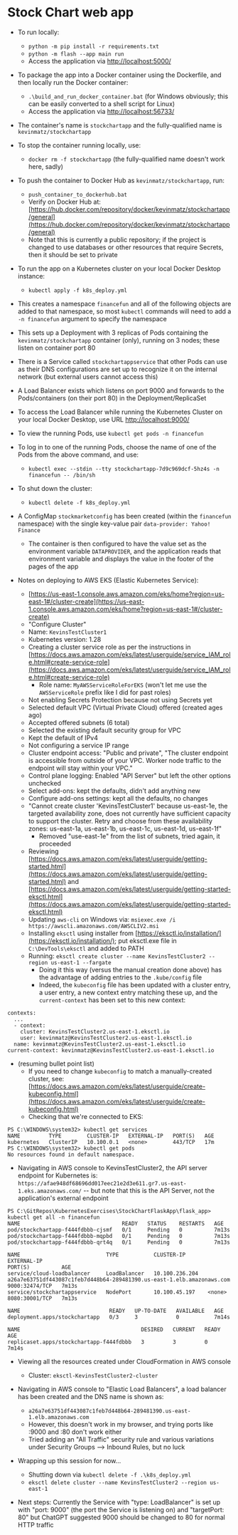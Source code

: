 # Stock Chart web app

* To run locally:
  * `python -m pip install -r requirements.txt`
  * `python -m flash --app main run`
  *  Access the application via [http://localhost:5000/](http://localhost:5000/)

* To package the app into a Docker container using the Dockerfile, and then locally run the Docker container:
  * `.\build_and_run_docker_container.bat` (for Windows obviously; this can be easily converted to a shell script for Linux)
  * Access the application via [http://localhost:56733/](http://localhost:56733/)

* The container's name is `stockchartapp` and the fully-qualified name is `kevinmatz/stockchartapp`

* To stop the container running locally, use:
  * `docker rm -f stockchartapp` (the fully-qualified name doesn't work here, sadly)

* To push the container to Docker Hub as `kevinmatz/stockchartapp`, run:
  * `push_container_to_dockerhub.bat`
  * Verify on Docker Hub at: [https://hub.docker.com/repository/docker/kevinmatz/stockchartapp/general](https://hub.docker.com/repository/docker/kevinmatz/stockchartapp/general)
  * Note that this is currently a public repository; if the project is changed to use databases or other resources that require Secrets, then it should be set to private

* To run the app on a Kubernetes cluster on your local Docker Desktop instance:
  * `kubectl apply -f k8s_deploy.yml`

* This creates a namespace `financefun` and all of the following objects are added to that namespace, so most `kubectl` commands will need to add a `-n financefun` argument to specify the namespace
* This sets up a Deployment with 3 replicas of Pods containing the `kevinmatz/stockchartapp` container (only), running on 3 nodes; these listen on container port 80 
* There is a Service called `stockchartappservice` that other Pods can use as their DNS configurations are set up to recognize it on the internal network (but external users cannot access this)
* A Load Balancer exists which listens on port 9000 and forwards to the Pods/containers (on their port 80) in the Deployment/ReplicaSet
* To access the Load Balancer while running the Kubernetes Cluster on your local Docker Desktop, use URL [http://localhost:9000/](http://localhost:9000/)

* To view the running Pods, use `kubectl get pods -n financefun`
* To log in to one of the running Pods, choose the name of one of the Pods from the above command, and use:
  * `kubectl exec --stdin --tty stockchartapp-7d9c969dcf-5hz4s -n financefun -- /bin/sh`

* To shut down the cluster:
  * `kubectl delete -f k8s_deploy.yml`

* A ConfigMap `stockmarketconfig` has been created (within the `financefun` namespace) with the single key-value pair `data-provider: Yahoo! Finance`
  * The container is then configured to have the value set as the environment variable `DATAPROVIDER`, and the application reads that environment variable and displays the value in the footer of the pages of the app

* Notes on deploying to AWS EKS (Elastic Kubernetes Service):
  * [https://us-east-1.console.aws.amazon.com/eks/home?region=us-east-1#/cluster-create](https://us-east-1.console.aws.amazon.com/eks/home?region=us-east-1#/cluster-create)
  * "Configure Cluster"
  * Name: `KevinsTestCluster1`
  * Kubernetes version: 1.28
  * Creating a cluster service role as per the instructions in [https://docs.aws.amazon.com/eks/latest/userguide/service_IAM_role.html#create-service-role](https://docs.aws.amazon.com/eks/latest/userguide/service_IAM_role.html#create-service-role)
    * Role name: `MyAWSServiceRoleForEKS` (won't let me use the `AWSServiceRole` prefix like I did for past roles)
  * Not enabling Secrets Protection because not using Secrets yet
  * Selected default VPC (Virtual Private Cloud) offered (created ages ago)
  * Accepted offered subnets (6 total)
  * Selected the existing default security group for VPC
  * Kept the default of IPv4
  * Not configuring a service IP range
  * Cluster endpoint access: "Public and private", "The cluster endpoint is accessible from outside of your VPC. Worker node traffic to the endpoint will stay within your VPC."
  * Control plane logging: Enabled "API Server" but left the other options unchecked
  * Select add-ons: kept the defaults, didn't add anything new
  * Configure add-ons settings: kept all the defaults, no changes
  * "Cannot create cluster 'KevinsTestCluster1' because us-east-1e, the targeted availability zone, does not currently have sufficient capacity to support the cluster. Retry and choose from these availability zones: us-east-1a, us-east-1b, us-east-1c, us-east-1d, us-east-1f"
    * Removed "use-east-1e" from the list of subnets, tried again, it proceeded
  * Reviewing [https://docs.aws.amazon.com/eks/latest/userguide/getting-started.html](https://docs.aws.amazon.com/eks/latest/userguide/getting-started.html) and [https://docs.aws.amazon.com/eks/latest/userguide/getting-started-eksctl.html](https://docs.aws.amazon.com/eks/latest/userguide/getting-started-eksctl.html)
  * Updating `aws-cli` on Windows via: `msiexec.exe /i https://awscli.amazonaws.com/AWSCLIV2.msi`
  * Installing `eksctl` using installer from [https://eksctl.io/installation/](https://eksctl.io/installation/); put eksctl.exe file in `C:\DevTools\eksctl` and added to PATH
  * Running: `eksctl create cluster --name KevinsTestCluster2 --region us-east-1 --fargate`
    * Doing it this way (versus the manual creation done above) has the advantage of adding entries to the `.kube/config` file
    * Indeed, the `kubeconfig` file has been updated with a cluster entry, a user entry, a new context entry matching these up, and the `current-context` has been set to this new context:
```
contexts:
  ...
  - context:
    cluster: KevinsTestCluster2.us-east-1.eksctl.io
    user: kevinmatz@KevinsTestCluster2.us-east-1.eksctl.io
  name: kevinmatz@KevinsTestCluster2.us-east-1.eksctl.io
current-context: kevinmatz@KevinsTestCluster2.us-east-1.eksctl.io
```

* (resuming bullet point list)
  * If you need to change `kubeconfig` to match a manually-created cluster, see: [https://docs.aws.amazon.com/eks/latest/userguide/create-kubeconfig.html](https://docs.aws.amazon.com/eks/latest/userguide/create-kubeconfig.html)
  * Checking that we're connected to EKS:

```
PS C:\WINDOWS\system32> kubectl get services
NAME         TYPE        CLUSTER-IP   EXTERNAL-IP   PORT(S)   AGE
kubernetes   ClusterIP   10.100.0.1   <none>        443/TCP   17m
PS C:\WINDOWS\system32> kubectl get pods
No resources found in default namespace.
```

* Navigating in AWS console to KevinsTestCluster2, the API server endpoint for Kubernetes is: `https://afae948df68696dd017eec21e2d3e611.gr7.us-east-1.eks.amazonaws.com/` -- but note that this is the API Server, not the application's external endpoint

```
PS C:\GitRepos\KubernetesExercises\StockChartFlaskApp\flask_app> kubectl get all -n financefun
NAME                                READY   STATUS    RESTARTS   AGE
pod/stockchartapp-f444fdbbb-cjsmf   0/1     Pending   0          7m13s
pod/stockchartapp-f444fdbbb-mqpbd   0/1     Pending   0          7m13s
pod/stockchartapp-f444fdbbb-qrt4q   0/1     Pending   0          7m13s

NAME                           TYPE           CLUSTER-IP       EXTERNAL-IP                                                              PORT(S)          AGE
service/cloud-loadbalancer     LoadBalancer   10.100.236.204   a26a7e63751df443087c1feb7d448b64-289481390.us-east-1.elb.amazonaws.com   9000:32474/TCP   7m13s
service/stockchartappservice   NodePort       10.100.45.197    <none>                                                                   8080:30001/TCP   7m13s

NAME                            READY   UP-TO-DATE   AVAILABLE   AGE
deployment.apps/stockchartapp   0/3     3            0           7m14s

NAME                                      DESIRED   CURRENT   READY   AGE
replicaset.apps/stockchartapp-f444fdbbb   3         3         0       7m14s
```

* Viewing all the resources created under CloudFormation in AWS console
  * Cluster: `eksctl-KevinsTestCluster2-cluster`
* Navigating in AWS console to "Elastic Load Balancers", a load balancer has been created and the DNS name is shown as:
  * `a26a7e63751df443087c1feb7d448b64-289481390.us-east-1.elb.amazonaws.com`
  * However, this doesn't work in my browser, and trying ports like :9000 and :80 don't work either
  * Tried adding an "All Traffic" security rule and various variations under Security Groups --> Inbound Rules, but no luck

* Wrapping up this session for now...
  * Shutting down via `kubectl delete -f .\k8s_deploy.yml`
  * `eksctl delete cluster --name KevinsTestCluster2 --region us-east-1`

* Next steps: Currently the Service with "type: LoadBalancer" is set up with "port: 9000" (the port the Service is listening on) and "targetPort: 80" but ChatGPT suggested 9000 should be changed to 80 for normal HTTP traffic
